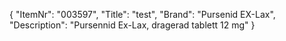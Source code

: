 {
  "ItemNr": "003597",
  "Title": "test",
  "Brand": "Pursenid EX-Lax",
  "Description": "Pursennid Ex-Lax, dragerad tablett 12 mg"
}